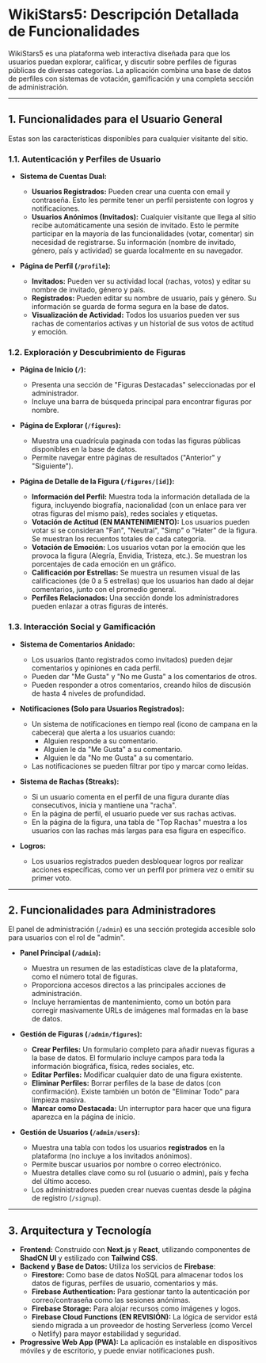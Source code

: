 
# WikiStars5: Descripción Detallada de Funcionalidades

WikiStars5 es una plataforma web interactiva diseñada para que los usuarios puedan explorar, calificar, y discutir sobre perfiles de figuras públicas de diversas categorías. La aplicación combina una base de datos de perfiles con sistemas de votación, gamificación y una completa sección de administración.

---

## 1. Funcionalidades para el Usuario General

Estas son las características disponibles para cualquier visitante del sitio.

### 1.1. Autenticación y Perfiles de Usuario

- **Sistema de Cuentas Dual:**
  - **Usuarios Registrados:** Pueden crear una cuenta con email y contraseña. Esto les permite tener un perfil persistente con logros y notificaciones.
  - **Usuarios Anónimos (Invitados):** Cualquier visitante que llega al sitio recibe automáticamente una sesión de invitado. Esto le permite participar en la mayoría de las funcionalidades (votar, comentar) sin necesidad de registrarse. Su información (nombre de invitado, género, país y actividad) se guarda localmente en su navegador.

- **Página de Perfil (`/profile`):**
  - **Invitados:** Pueden ver su actividad local (rachas, votos) y editar su nombre de invitado, género y país.
  - **Registrados:** Pueden editar su nombre de usuario, país y género. Su información se guarda de forma segura en la base de datos.
  - **Visualización de Actividad:** Todos los usuarios pueden ver sus rachas de comentarios activas y un historial de sus votos de actitud y emoción.

### 1.2. Exploración y Descubrimiento de Figuras

- **Página de Inicio (`/`):**
  - Presenta una sección de "Figuras Destacadas" seleccionadas por el administrador.
  - Incluye una barra de búsqueda principal para encontrar figuras por nombre.

- **Página de Explorar (`/figures`):**
  - Muestra una cuadrícula paginada con todas las figuras públicas disponibles en la base de datos.
  - Permite navegar entre páginas de resultados ("Anterior" y "Siguiente").

- **Página de Detalle de la Figura (`/figures/[id]`):**
  - **Información del Perfil:** Muestra toda la información detallada de la figura, incluyendo biografía, nacionalidad (con un enlace para ver otras figuras del mismo país), redes sociales y etiquetas.
  - **Votación de Actitud (EN MANTENIMIENTO):** Los usuarios pueden votar si se consideran "Fan", "Neutral", "Simp" o "Hater" de la figura. Se muestran los recuentos totales de cada categoría.
  - **Votación de Emoción:** Los usuarios votan por la emoción que les provoca la figura (Alegría, Envidia, Tristeza, etc.). Se muestran los porcentajes de cada emoción en un gráfico.
  - **Calificación por Estrellas:** Se muestra un resumen visual de las calificaciones (de 0 a 5 estrellas) que los usuarios han dado al dejar comentarios, junto con el promedio general.
  - **Perfiles Relacionados:** Una sección donde los administradores pueden enlazar a otras figuras de interés.

### 1.3. Interacción Social y Gamificación

- **Sistema de Comentarios Anidado:**
  - Los usuarios (tanto registrados como invitados) pueden dejar comentarios y opiniones en cada perfil.
  - Pueden dar "Me Gusta" y "No me Gusta" a los comentarios de otros.
  - Pueden responder a otros comentarios, creando hilos de discusión de hasta 4 niveles de profundidad.

- **Notificaciones (Solo para Usuarios Registrados):**
  - Un sistema de notificaciones en tiempo real (icono de campana en la cabecera) que alerta a los usuarios cuando:
    - Alguien responde a su comentario.
    - Alguien le da "Me Gusta" a su comentario.
    - Alguien le da "No me Gusta" a su comentario.
  - Las notificaciones se pueden filtrar por tipo y marcar como leídas.

- **Sistema de Rachas (Streaks):**
  - Si un usuario comenta en el perfil de una figura durante días consecutivos, inicia y mantiene una "racha".
  - En la página de perfil, el usuario puede ver sus rachas activas.
  - En la página de la figura, una tabla de "Top Rachas" muestra a los usuarios con las rachas más largas para esa figura en específico.

- **Logros:**
  - Los usuarios registrados pueden desbloquear logros por realizar acciones específicas, como ver un perfil por primera vez o emitir su primer voto.

---

## 2. Funcionalidades para Administradores

El panel de administración (`/admin`) es una sección protegida accesible solo para usuarios con el rol de "admin".

- **Panel Principal (`/admin`):**
  - Muestra un resumen de las estadísticas clave de la plataforma, como el número total de figuras.
  - Proporciona accesos directos a las principales acciones de administración.
  - Incluye herramientas de mantenimiento, como un botón para corregir masivamente URLs de imágenes mal formadas en la base de datos.

- **Gestión de Figuras (`/admin/figures`):**
  - **Crear Perfiles:** Un formulario completo para añadir nuevas figuras a la base de datos. El formulario incluye campos para toda la información biográfica, física, redes sociales, etc.
  - **Editar Perfiles:** Modificar cualquier dato de una figura existente.
  - **Eliminar Perfiles:** Borrar perfiles de la base de datos (con confirmación). Existe también un botón de "Eliminar Todo" para limpieza masiva.
  - **Marcar como Destacada:** Un interruptor para hacer que una figura aparezca en la página de inicio.

- **Gestión de Usuarios (`/admin/users`):**
  - Muestra una tabla con todos los usuarios **registrados** en la plataforma (no incluye a los invitados anónimos).
  - Permite buscar usuarios por nombre o correo electrónico.
  - Muestra detalles clave como su rol (usuario o admin), país y fecha del último acceso.
  - Los administradores pueden crear nuevas cuentas desde la página de registro (`/signup`).

---

## 3. Arquitectura y Tecnología

- **Frontend:** Construido con **Next.js** y **React**, utilizando componentes de **ShadCN UI** y estilizado con **Tailwind CSS**.
- **Backend y Base de Datos:** Utiliza los servicios de **Firebase**:
  - **Firestore:** Como base de datos NoSQL para almacenar todos los datos de figuras, perfiles de usuario, comentarios y más.
  - **Firebase Authentication:** Para gestionar tanto la autenticación por correo/contraseña como las sesiones anónimas.
  - **Firebase Storage:** Para alojar recursos como imágenes y logos.
  - **Firebase Cloud Functions (EN REVISIÓN):** La lógica de servidor está siendo migrada a un proveedor de hosting Serverless (como Vercel o Netlify) para mayor estabilidad y seguridad.
- **Progressive Web App (PWA):** La aplicación es instalable en dispositivos móviles y de escritorio, y puede enviar notificaciones push.
